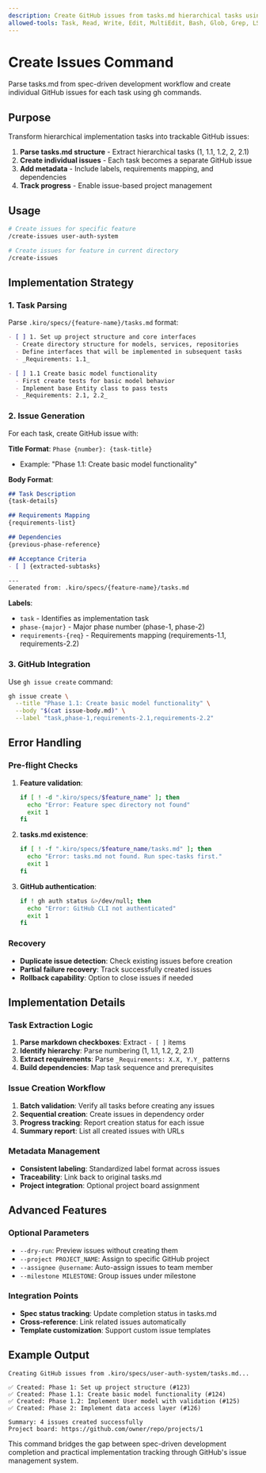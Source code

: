 ```yaml
---
description: Create GitHub issues from tasks.md hierarchical tasks using gh commands
allowed-tools: Task, Read, Write, Edit, MultiEdit, Bash, Glob, Grep, LS
---
```


# Create Issues Command

Parse tasks.md from spec-driven development workflow and create individual GitHub issues for each task using gh commands.

## Purpose

Transform hierarchical implementation tasks into trackable GitHub issues:

1. **Parse tasks.md structure** - Extract hierarchical tasks (1, 1.1, 1.2, 2, 2.1)
2. **Create individual issues** - Each task becomes a separate GitHub issue
3. **Add metadata** - Include labels, requirements mapping, and dependencies
4. **Track progress** - Enable issue-based project management

## Usage

```bash
# Create issues for specific feature
/create-issues user-auth-system

# Create issues for feature in current directory
/create-issues
```

## Implementation Strategy

### 1. Task Parsing

Parse `.kiro/specs/{feature-name}/tasks.md` format:

```markdown
- [ ] 1. Set up project structure and core interfaces
  - Create directory structure for models, services, repositories
  - Define interfaces that will be implemented in subsequent tasks
  - _Requirements: 1.1_

- [ ] 1.1 Create basic model functionality
  - First create tests for basic model behavior
  - Implement base Entity class to pass tests
  - _Requirements: 2.1, 2.2_
```

### 2. Issue Generation

For each task, create GitHub issue with:

**Title Format**: `Phase {number}: {task-title}`
- Example: "Phase 1.1: Create basic model functionality"

**Body Format**:
```markdown
## Task Description
{task-details}

## Requirements Mapping
{requirements-list}

## Dependencies
{previous-phase-reference}

## Acceptance Criteria
- [ ] {extracted-subtasks}

---
Generated from: .kiro/specs/{feature-name}/tasks.md
```

**Labels**:
- `task` - Identifies as implementation task
- `phase-{major}` - Major phase number (phase-1, phase-2)
- `requirements-{req}` - Requirements mapping (requirements-1.1, requirements-2.2)

### 3. GitHub Integration

Use `gh issue create` command:

```bash
gh issue create \
  --title "Phase 1.1: Create basic model functionality" \
  --body "$(cat issue-body.md)" \
  --label "task,phase-1,requirements-2.1,requirements-2.2"
```

## Error Handling

### Pre-flight Checks

1. **Feature validation**:
   ```bash
   if [ ! -d ".kiro/specs/$feature_name" ]; then
     echo "Error: Feature spec directory not found"
     exit 1
   fi
   ```

2. **tasks.md existence**:
   ```bash
   if [ ! -f ".kiro/specs/$feature_name/tasks.md" ]; then
     echo "Error: tasks.md not found. Run spec-tasks first."
     exit 1
   fi
   ```

3. **GitHub authentication**:
   ```bash
   if ! gh auth status &>/dev/null; then
     echo "Error: GitHub CLI not authenticated"
     exit 1
   fi
   ```

### Recovery

- **Duplicate issue detection**: Check existing issues before creation
- **Partial failure recovery**: Track successfully created issues
- **Rollback capability**: Option to close issues if needed

## Implementation Details

### Task Extraction Logic

1. **Parse markdown checkboxes**: Extract `- [ ]` items
2. **Identify hierarchy**: Parse numbering (1, 1.1, 1.2, 2, 2.1)
3. **Extract requirements**: Parse `_Requirements: X.X, Y.Y_` patterns
4. **Build dependencies**: Map task sequence and prerequisites

### Issue Creation Workflow

1. **Batch validation**: Verify all tasks before creating any issues
2. **Sequential creation**: Create issues in dependency order
3. **Progress tracking**: Report creation status for each issue
4. **Summary report**: List all created issues with URLs

### Metadata Management

- **Consistent labeling**: Standardized label format across issues
- **Traceability**: Link back to original tasks.md
- **Project integration**: Optional project board assignment

## Advanced Features

### Optional Parameters

- `--dry-run`: Preview issues without creating them
- `--project PROJECT_NAME`: Assign to specific GitHub project
- `--assignee @username`: Auto-assign issues to team member
- `--milestone MILESTONE`: Group issues under milestone

### Integration Points

- **Spec status tracking**: Update completion status in tasks.md
- **Cross-reference**: Link related issues automatically
- **Template customization**: Support custom issue templates

## Example Output

```
Creating GitHub issues from .kiro/specs/user-auth-system/tasks.md...

✅ Created: Phase 1: Set up project structure (#123)
✅ Created: Phase 1.1: Create basic model functionality (#124)
✅ Created: Phase 1.2: Implement User model with validation (#125)
✅ Created: Phase 2: Implement data access layer (#126)

Summary: 4 issues created successfully
Project board: https://github.com/owner/repo/projects/1
```

This command bridges the gap between spec-driven development completion and practical implementation tracking through GitHub's issue management system.